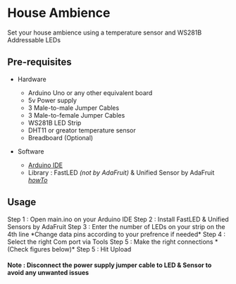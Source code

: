 # House Ambience
Set your house ambience using a temperature sensor and WS281B Addressable LEDs

## Pre-requisites

* Hardware
  + Arduino Uno or any other equivalent board
  + 5v Power supply
  + 3 Male-to-male Jumper Cables
  + 3 Male-to-female Jumper Cables
  + WS281B LED Strip
  + DHT11 or greator temperature sensor
  + Breadboard (Optional)

* Software
  + [Arduino IDE](https://www.arduino.cc/en/software "Download Arduino IDE")
  + Library : FastLED *(not by AdaFruit)* & Unified Sensor by AdaFruit *[howTo](https://docs.arduino.cc/software/ide-v1/tutorials/installing-libraries)*

## Usage

<p> Step 1 : Open main.ino on your Arduino IDE
  Step 2 : Install FastLED & Unified Sensors by AdaFruit
  Step 3 : Enter the number of LEDs on your strip on the 4th line *Change data pins according to your prefrence if needed*
  Step 4 : Select the right Com port via Tools
  Step 5 : Make the right connections *(Check figures below)*
  Step 5 : Hit Upload
  
  #### Note : Disconnect the power supply jumper cable to LED & Sensor to avoid any unwanted issues
